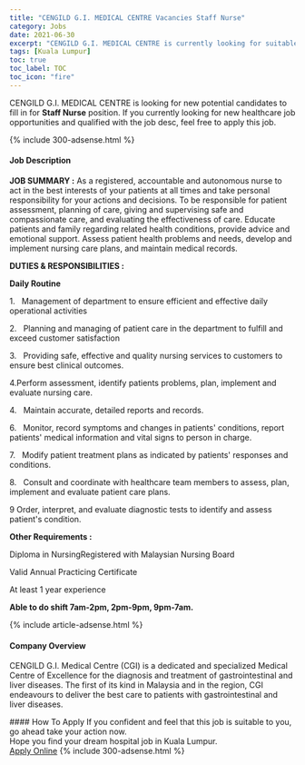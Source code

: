 ```yaml
---
title: "CENGILD G.I. MEDICAL CENTRE Vacancies Staff Nurse" 
category: Jobs 
date: 2021-06-30 
excerpt: "CENGILD G.I. MEDICAL CENTRE is currently looking for suitable person to fill in the Staff Nurse which positioned at Kuala Lumpur" 
tags: [Kuala Lumpur] 
toc: true 
toc_label: TOC 
toc_icon: "fire" 
--- 
```


<p>CENGILD G.I. MEDICAL CENTRE is looking for new potential candidates to fill in for <b>Staff Nurse</b> position. If you currently looking for new healthcare job opportunities and qualified with the job desc, feel free to apply this job.
</p>{% include 300-adsense.html %} 
<div><div><h4>Job Description</h4></div><div><div><span><div><p><strong>JOB SUMMARY :</strong><span>&#160;As a registered, accountable and autonomous nurse to act in the best interests of your patients at all times and take personal responsibility for your actions and decisions. To be responsible for patient assessment, planning of care, giving and supervising safe and compassionate care, and evaluating the effectiveness of care. Educate patients and family regarding related health conditions, provide advice and emotional support. Assess patient health problems and needs, develop and implement nursing care plans, and maintain medical records.&#160;</span></p><p><strong>DUTIES &amp; RESPONSIBILITIES :</strong></p><p><strong>Daily Routine</strong></p><p><span>1.&#160;&#160;&#160;Management of department to ensure efficient and effective daily operational activities</span></p><p><span>2.&#160;&#160;&#160;Planning and managing of patient care in the department to fulfill and exceed customer satisfaction</span></p><p><span>3.&#160;&#160;&#160;Providing safe, effective and quality nursing services to customers to ensure best clinical outcomes.</span></p><p><span>4.Perform assessment, identify patients problems, plan, implement and evaluate nursing care.</span></p><p><span>4.&#160;&#160;&#160;Maintain accurate, detailed reports and records.</span></p><p><span>6.&#160;&#160;&#160;Monitor, record symptoms and changes in patients' conditions, report patients' medical information and vital signs to person in charge.</span></p><p><span>7.&#160;&#160;&#160;Modify patient treatment plans as indicated by patients' responses and conditions.</span></p><p><span>8.&#160;&#160;&#160;Consult and coordinate with healthcare team members to assess, plan, implement and evaluate patient care plans.</span></p><p><span>9&#160;Order, interpret, and evaluate diagnostic tests to identify and assess patient's condition.</span></p><p><strong>Other Requirements :</strong></p><p><span>Diploma in NursingRegistered with Malaysian Nursing Board</span></p><p><span>Valid Annual Practicing Certificate</span></p><p><span>At least 1 year experience</span></p><p><strong>Able to do shift 7am-2pm, 2pm-9pm, 9pm-7am.</strong></p></div></span></div></div></div> 
{% include article-adsense.html %} 
<div><div><h4>Company Overview</h4></div><div><div><span><div><p>CENGILD G.I. Medical Centre (CGI) is a dedicated and specialized Medical Centre of Excellence for the diagnosis and treatment of gastrointestinal and liver diseases. The first of its kind in Malaysia and in the region, CGI endeavours to deliver the best care to patients with gastrointestinal and liver diseases.</p></div></span></div></div></div> 
#### How To Apply 
If you confident and feel that this job is suitable to you, go ahead take your action now. <br/> 
Hope you find your dream hospital job in Kuala Lumpur. <br/> 
<a href="https://www.jobstreet.com.my/en/job/staff-nurse-4601705?jobId=jobstreet-my-job-4601705" class="btn btn--warning" target="_blank" rel="nofollow noopenner">Apply Online</a> 
{% include 300-adsense.html %} 
